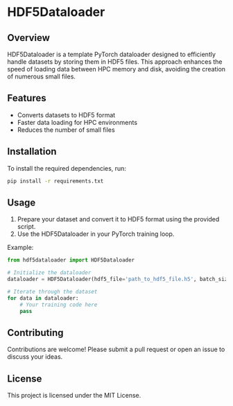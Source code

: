 # HDF5Dataloader

## Overview

HDF5Dataloader is a template PyTorch dataloader designed to efficiently handle datasets by storing them in HDF5 files. This approach enhances the speed of loading data between HPC memory and disk, avoiding the creation of numerous small files.

## Features

- Converts datasets to HDF5 format
- Faster data loading for HPC environments
- Reduces the number of small files

## Installation

To install the required dependencies, run:
```bash
pip install -r requirements.txt
```

## Usage

1. Prepare your dataset and convert it to HDF5 format using the provided script.
2. Use the HDF5Dataloader in your PyTorch training loop.

Example:
```python
from hdf5dataloader import HDF5Dataloader

# Initialize the dataloader
dataloader = HDF5Dataloader(hdf5_file='path_to_hdf5_file.h5', batch_size=32)

# Iterate through the dataset
for data in dataloader:
    # Your training code here
    pass
```

## Contributing

Contributions are welcome! Please submit a pull request or open an issue to discuss your ideas.

## License

This project is licensed under the MIT License.